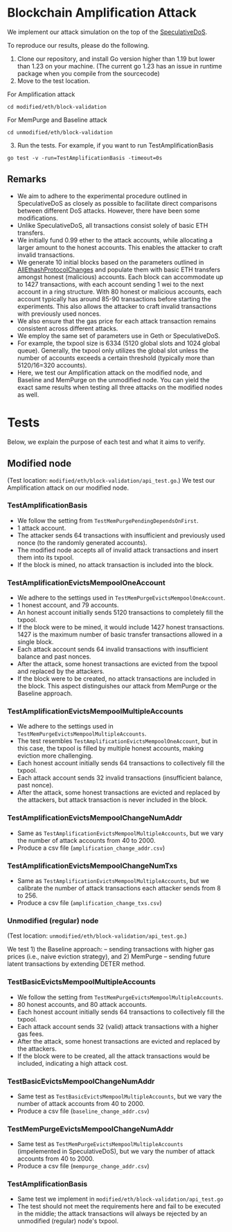 # Blockchain Amplification Attack 

We implement our attack simulation on the top of the [SpeculativeDoS](https://github.com/AvivYaish/SpeculativeDoS). 

To reproduce our results, please do the following.
1. Clone our repository, and install Go version higher than 1.19 but lower than 1.23 on your machine. (The current go 1.23 has an issue in runtime package when you compile from the sourcecode)
2. Move to the test location. 

For Amplification attack 
```
cd modified/eth/block-validation
```

For MemPurge and Baseline attack
```
cd unmodified/eth/block-validation
``` 

3. Run the tests. For example, if you want to run TestAmplificationBasis
```
go test -v -run=TestAmplificationBasis -timeout=0s
```

## Remarks
- We aim to adhere to the experimental procedure outlined in SpeculativeDoS as closely as possible to facilitate direct comparisons between different DoS attacks. However, there have been some modifications.
- Unlike SpeculativeDoS, all transactions consist solely of basic ETH transfers. 
- We initially fund 0.99 ether to the attack accounts, while allocating a larger amount to the honest accounts. This enables the attacker to craft invalid transactions.  
- We generate 10 initial blocks based on the parameters outlined in [AllEthashProtocolChanges](https://github.com/ethereum/go-ethereum/blob/master/params/config.go#L142) and populate them with basic ETH transfers amongst honest (malicious) accounts. Each block can accommodate up to 1427 transactions, with each account sending 1 wei to the next account in a ring structure. With 80 honest or malicious accounts, each account typically has around 85-90 transactions before starting the experiments. This also allows the attacker to craft invalid transactions with previously used nonces. 
- We also ensure that the gas price for each attack transaction remains consistent across different attacks.
- We employ the same set of parameters use in Geth or SpeculativeDoS. 
- For example, the txpool size is 6334 (5120 global slots and 1024 global queue). Generally, the txpool only utilizes the global slot unless the number of accounts exceeds a certain threshold (typically more than 5120/16=320 accounts).
- Here, we test our Amplification attack on the modified node, and Baseline and MemPurge on the unmodified node. You can yield the exact same results when testing all three attacks on the modified nodes as well. 


# Tests
Below, we explain the purpose of each test and what it aims to verify.

## Modified node 
(Test location: ``modified/eth/block-validation/api_test.go``.)
We test our Amplification attack on our modified node. 

### TestAmplificationBasis
- We follow the setting from ``TestMemPurgePendingDependsOnFirst``. 
- 1 attack account. 
- The attacker sends 64 transactions with insufficient and previously used nonce (to the randomly generated accounts). 
- The modified node accepts all of invalid attack transactions and insert them into its txpool.
- If the block is mined, no attack transaction is included into the block.

### TestAmplificationEvictsMempoolOneAccount
- We adhere to the settings used in ``TestMemPurgeEvictsMempoolOneAccount``.
- 1 honest account, and 79 accounts. 
- An honest account initially sends 5120 transactions to completely fill the txpool.
- If the block were to be mined, it would include 1427 honest transactions. 1427 is the maximum number of basic transfer transactions allowed in a single block.
- Each attack account sends 64 invalid transactions with insufficient balance and past nonces.
- After the attack, some honest transactions are evicted from the txpool and replaced by the attackers. 
- If the block were to be created, no attack transactions are included in the block. This aspect distinguishes our attack from MemPurge or the Baseline approach.

### TestAmplificationEvictsMempoolMultipleAccounts
- We adhere to the settings used in ``TestMemPurgeEvictsMempoolMultipleAccounts``. 
- The test resembles ``TestAmplificationEvictsMempoolOneAccount``, but in this case, the txpool is filled by multiple honest accounts, making eviction more challenging. 
- Each honest account initially sends 64 transactions to collectively fill the txpool.
- Each attack account sends 32 invalid transactions (insufficient balance, past nonce).
- After the attack, some honest transactions are evicted and replaced by the attackers, but attack transaction is never included in the block. 

### TestAmplificationEvictsMempoolChangeNumAddr
- Same as ``TestAmplificationEvictsMempoolMultipleAccounts``, but we vary the number of attack accounts from 40 to 2000.
- Produce a csv file (``amplification_change_addr.csv``)

### TestAmplificationEvictsMempoolChangeNumTxs
- Same as ``TestAmplificationEvictsMempoolMultipleAccounts``, but we calibrate the number of attack transactions each attacker sends from 8 to 256.
- Produce a csv file (``amplification_change_txs.csv``)

### Unmodified (regular) node
(Test location: ``unmodified/eth/block-validation/api_test.go``.)

We test 1) the Baseline approach: – sending transactions with higher gas prices (i.e., naive eviction strategy), and 2) MemPurge – sending future latent transactions by extending DETER method. 

### TestBasicEvictsMempoolMultipleAccounts
- We follow the setting from ``TestMemPurgeEvictsMempoolMultipleAccounts``. 
- 80 honest accounts, and 80 attack accounts. 
- Each honest account initially sends 64 transactions to collectively fill the txpool. 
- Each attack account sends 32 (valid) attack transactions with a higher gas fees. 
- After the attack, some honest transactions are evicted and replaced by the attackers. 
- If the block were to be created, all the attack transactions would be included, indicating a high attack cost. 

### TestBasicEvictsMempoolChangeNumAddr
- Same test as ``TestBasicEvictsMempoolMultipleAccounts``, but we vary the number of attack accounts from 40 to 2000.
- Produce a csv file (``baseline_change_addr.csv``)

### TestMemPurgeEvictsMempoolChangeNumAddr
- Same test as ``TestMemPurgeEvictsMempoolMultipleAccounts`` (impelemented in SpeculativeDoS), but we vary the number of attack accounts from 40 to 2000.
- Produce a csv file (``mempurge_change_addr.csv``)

### TestAmplificationBasis
- Same test we implement in ``modified/eth/block-validation/api_test.go``
- The test should not meet the requirements here and fail to be executed in the middle; the attack transactions will always be rejected by an unmodified (regular) node's txpool.


